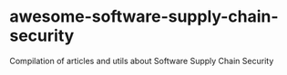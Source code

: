 # awesome-software-supply-chain-security
Compilation of articles and utils about Software Supply Chain Security
